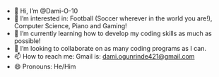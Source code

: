 - 👋 Hi, I’m @Dami-O-10
- 👀 I’m interested in: Football (Soccer wherever in the world you are!), Computer Science, Piano and Gaming!
- 🌱 I’m currently learning how to develop my coding skills as much as possible!
- 💞️ I’m looking to collaborate on as many coding programs as I can.
- 📫 How to reach me: Gmail is: dami.ogunrinde421@gmail.com
- 😄 Pronouns: He/Him


<!---
Dami-O-10/Dami-O-10 is a ✨ special ✨ repository because its `README.md` (this file) appears on your GitHub profile.
You can click the Preview link to take a look at your changes.
--->
